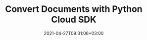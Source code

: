 ---
############################# Static ############################
layout: "product"
date: 2021-04-27T09:31:06+03:00
draft: false

product: "Conversion"
product_tag: "conversion"
platform: "Python"
platform_tag: "python"

############################# Head ############################
head_title: "Python Document Converter Cloud SDK for PDF Word Excel HTML Images"
head_description: "Python Cloud SDK for converting documents and images. Use REST APIs to convert Word, Excel, PPTX, PDF, Visio, Project, HTML & email file formats."

############################# Header ############################
title: "Convert Documents with Python Cloud SDK"
description: "Enrich your tools & applications with document and image conversion features using Python REST API."
button:
    enable: true

############################# SubMenu ############################
submenu:
    enable: true
    
    left:
        img_alt: "GroupDocs.Conversion Cloud SDK for Python"
        image: "/sdk/272x272/groupdocs_conversion-for-python.webp"
        product: "GroupDocs.Conversion"
        platform: "Python"

    middle:
        button:
            # button loop
            - link: "#overview"
              text: "Overview"

            # button loop
            - link: "#features"
              text: "Features"

            # button loop
            - link: "https://docs.groupdocs.cloud/conversion/release-notes/"
              text: "Release Notes"

            # button loop
            - link: "https://purchase.groupdocs.cloud/pricing"
              text: "Pricing"

    right:
        link_download: "https://github.com/groupdocs-conversion-cloud/groupdocs-conversion-cloud-python"
        link_learn: "https://docs.groupdocs.cloud/conversion/"
        link_buy: "https://purchase.groupdocs.cloud/buy"

############################# Overview ############################
overview:
    enable: true
    content: |
      The GroupDocs.Conversion Cloud SDK for Python has been developed to help you get started with our document conversion REST API, which lets you seamlessly convert your documents to any format you need. With this single API, you can convert back and forth between over 50 types of documents and images, including all Microsoft Office and OpenDocument file formats, PDF documents, HTML, CAD, raster images and many more. 
    tabs:
      enable: true   
      
      ## TAB ONE ##
      tab_one:
        description: |
          An overview of the features supported by GroupDocs.Conversion

        right:
          enable: true
          icon: "fas fa-cubes"
          title: "Overview"
          content: |
            * Convert from documents
            * Convert to documents
            * Watermark pages
            * Password protect output
            

      
      ## TAB TWO ##
      tab_two:
        description: |
          GroupDocs.Conversion Cloud converts back and forth between a variety of documents and images.

        left:
          enable: true
          table:
            # table loop
            - title: "Convert From:"
              content: |
                * **Microsoft Word**: DOC, DOCX, DOCM, DOT, DOTX, DOTM, RTF
                * **OpenDocument**: ODT, OTT, ODS, ODP, OTP, OTS, ODG
                * **Microsoft Excel**: XLS, XLSX, XLSM, XLSB, XLT, XLAM
                * **Microsoft PowerPoint**: PPT, PPTX, PPS, PPSX, POT
                * **Visio**: VSD, VDX, VSS, VSX, VST, VTX, VSDX, VDW, VSSX, VSTX, VSDM, VSTM, VSSM
                * **Project**: MPP, MPT, MPX
                * **Microsoft OneNote**: ONE
                * **Email**: MSG, EML, EMLX
                * **Fixed Layout**: PDF, XPS
                * **Web**: HTML, MHT, MHTML
                * **AutoCAD**: DXF, DWG, DWT, STL, DWF, IFC
                * **Image files**: BMP, GIF, JPG, PNG, TIFF, multi-page TIFF, WebP, DjVu, SVG, DNG, DIB, JPC, JPEG-LS
                * **Metafile**: WMF, EMF
                * **Other**: TXT, CSV, XML, DICOM, TEX, MOBI, EPUB, ICO

        right:
          enable: true
          table:
            # table loop
            - title: "Convert To:"
              content: |
                * **Microsoft Word**: DOC, DOCX, DOCM, DOT, DOTX, DOTM, RTF
                * **OpenDocument**: ODT, OTT, ODS, ODP, OTP
                * **OpenDocument**:  XLS, XLSX, XLSM, XLSB, XLAM
                * **Microsoft PowerPoint**: PPT, PPTX, PPS, PPSX
                * **Metafiles**: WMF, EMF
                * **Image Files**: BMP, GIF, JPG, PNG, TIFF, multi-page TIFF, WebP, SVG, DNG, PSD
                * **Other**: PDF, EPUB, TXT, HTML

      ## TAB THREE ##
      tab_three:
        description: |
          If you do not want to use any of our SDKs or the required SDK is not available at the moment, you can still easily get started with GroupDocs.Conversion Cloud API while using your favorite language & platform.
        
        left:
          enable: true
          table:
            # table loop
            - icon: "fab fa-windows"
              title: "Operating Systems"
              content: |
                * Microsoft Windows Desktop
                * Microsoft Windows Server
                * Linux
                * MacOS

            # table loop
            - icon: "fas fa-code"
              title: "Supported Frameworks"
              content: |
                * Java 7 (1.7) and above

        right:
          enable: true
          table:
            # table loop
            - icon: "fas fa-cogs"
              title: "Development Environments"
              content: |
                * NetBeans
                * IntelliJ IDEA
                * Eclipse
            # table loop
            - icon: "fas fa-tools"
              title: "Build Automation Tool"
              content: |
                * Maven

############################# Features ############################
features:
    enable: true
    title: "Advanced Document Conversion API Features"

    feature:
      # feature loop
      - icon: "fas fa-retweet"
        content: "Convert across all common formats"

      # feature loop
      - icon: "fas fa-star"
        content: "Convert page by page or custom range of pages"

      # feature loop
      - icon: "fas fa-copy"
        content: "Watermark pages"
      
      # feature loop
      - icon: "fas fa-star"
        content: "Get high quality output files"

      # feature loop
      - icon: "fas fa-shield-alt"
        content: "Password protect output document"

      # feature loop
      - icon: "fas fa-lock"
        content: "APIs are secured and require authentication"


      

    more_feature:
      # more_feature_loop
      - title: "Quick and Reliable Document Conversion"
        content: |
          GroupDocs.Conversion REST API has the capability to convert documents to any of the supported formats. Using the SDK for Python, we can perform similar tasks with just a few lines of code.
      
      # more_feature_loop
      - title: "Convert Word Processing Document DOCX to HTML - Python"
        content: |
          ```python
          # Get your App SID and App Key at https://dashboard.groupdocs.cloud (free registration is required).

          # Create instance of the API
          api = groupdocs_conversion_cloud.ConversionApi.from_keys(app_sid, app_key)

          settings = groupdocs_conversion_cloud.ConvertSettings()
          settings.storage_name = "Storage Name"
          settings.file_path = "document.docx"
          settings.format = "html"

          loadOptions = groupdocs_conversion_cloud.DocxLoadOptions()
          loadOptions.password = "password"

          settings.load_options = loadOptions;

          convertOptions = groupdocs_conversion_cloud.HtmlConvertOptions()
          convertOptions.fixed_layout = True
          convertOptions.use_pdf = False

          settings.convert_options = convertOptions
          settings.output_path = "convertedDocs"

          request = groupdocs_conversion_cloud.ConvertDocumentRequest(settings)
          response = api.convert_document(request)
          ```

      # more_feature_loop
      - title: "Get Started in No Time"
        content: "GroupDocs.Conversion Cloud API is completely independent of your operating system, database system or development language. You can use any language and platform that supports HTTP to interact with our API. However, manually writing client code can be difficult, error-prone and time-consuming. Therefore, we have provided and support API SDKs in many development languages in order to make it easier to integrate with us. If you use SDK, it hides the REST API calls and lets you use GroupDocs.Conversion Cloud API features in a native way for your preferred language. "

      # more_feature_loop
      - title: "Security and Authentication"
        content: "The GroupDocs.Conversion Cloud API is secured and requires authentication. Users need to register at GroupDocs Cloud and get their app access key ID (appSID) and app secret access key. Authenticated requests require a signature and AppSID query parameters or OAuth 2.0 athrorization header."
      
      # more_feature_loop
      - title: "Easy Customization"
        content: "GroupDocs.Conversion Cloud SDK is 100% tested and out of the box running. The SDK is open source and has an MIT license. You can use it, and even customize it for absolutely free of charge."

############################# Support ############################
support:
    enable: true

############################# Solutions ############################
solutions:
    enable: true
    title: "GroupDocs.Conversion Cloud also offers individual document rendering SDKs for other popular languages as listed below:"

    solution:
        # solution loop
        - img_alt: "GroupDocs.Conversion Cloud SDK for cURL"
          image: "/sdk/272x272/groupdocs_conversion-for-curl.webp"
          product: "GroupDocs.Conversion"
          platform: "cURL"
          link: "/conversion/curl/"

        # solution loop
        - img_alt: "GroupDocs.Conversion Cloud SDK for .NET"
          image: "/sdk/272x272/groupdocs_conversion-for-net.webp"
          product: "GroupDocs.Conversion"
          platform: ".NET"
          link: "/conversion/net/"

        # solution loop
        - img_alt: "GroupDocs.Conversion Cloud SDK for Java"
          image: "/sdk/272x272/groupdocs_conversion-for-java.webp"
          product: "GroupDocs.Conversion"
          platform: "Java"
          link: "/conversion/java/"

        # solution loop
        - img_alt: "GroupDocs.Conversion Cloud SDK for PHP"
          image: "/sdk/272x272/groupdocs_conversion-for-php.webp"
          product: "GroupDocs.Conversion"
          platform: "PHP"
          link: "/conversion/php/"

        # solution loop
        - img_alt: "GroupDocs.Conversion Cloud SDK for Python"
          image: "/sdk/272x272/groupdocs_conversion-for-python.webp"
          product: "GroupDocs.Conversion"
          platform: "Python"
          link: "/conversion/python/"

        # solution loop
        - img_alt: "GroupDocs.Conversion Cloud SDK for Ruby"
          image: "/sdk/272x272/groupdocs_conversion-for-ruby.webp"
          product: "GroupDocs.Conversion"
          platform: "Ruby"
          link: "/conversion/ruby/"

        # solution loop
        - img_alt: "GroupDocs.Conversion Cloud SDK for Node.js"
          image: "/sdk/272x272/groupdocs_conversion-for-node.webp"
          product: "GroupDocs.Conversion"
          platform: "Node.js"
          link: "/conversion/nodejs/"

        # solution loop
        - img_alt: "GroupDocs.Conversion Cloud SDK for Android"
          image: "/sdk/272x272/groupdocs_conversion-for-android.webp"
          product: "GroupDocs.Conversion"
          platform: "Android"
          link: "/conversion/android/"

############################# Back to top ###############################
back_to_top:
  enable: true
---